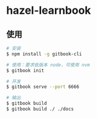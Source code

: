 # hazel-learnbook

## 使用

```bash
# 安装
$ npm install -g gitbook-cli

# 使用：要求低版本 node，可使用 nvm
$ gitbook init

# 开发
$ gitbook serve --port 6666

# 输出
$ gitbook build
$ gitbook build ./ ./docs
```
